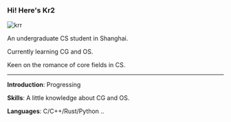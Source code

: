 ### Hi! Here's Kr2

![krr](https://komarev.com/ghpvc/?username=kririae)

An undergraduate CS student in Shanghai.

Currently learning CG and OS.

Keen on the romance of core fields in CS.

---

**Introduction**: Progressing

**Skills**: A little knowledge about CG and OS.

**Languages**: C/C++/Rust/Python ..
